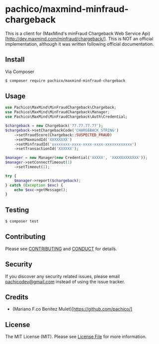 # pachico/maxmind-minfraud-chargeback

This is a client for (MaxMind's minFraud Chargeback Web Service Api)[http://dev.maxmind.com/minfraud/chargeback/].
This is NOT an official implementation, although it was written following official documentation.

## Install

Via Composer

```bash
$ composer require pachico/maxmind-minfraud-chargeback
```

## Usage

```php
use Pachico\MaxMind\MinFraudChargeback\Chargeback;
use Pachico\MaxMind\MinFraudChargeback\Manager;
use Pachico\MaxMind\MinFraudChargeback\Auth\Credential;

$chargeback = new Chargeback('77.77.77.77');
$chargeback->setChargebackCode('CHARGEBACK_STRING')
    ->setFraudScore(Chargeback::SUSPECTED_FRAUD)
    ->setMaxmindId('XXXXXXXX')
    ->setMinfraudId('xxxxxxxx-xxxx-xxxx-xxxx-xxxxxxxxxxxx')
    ->setTransactionId('XXXXXX');

$manager = new Manager(new Credential('XXXXX', 'XXXXXXXXXXXX'));
$manager->setConnectTimeout(1)
    ->setTimeout(1);

try {
    $manager->report($chargeback);
} catch (Exception $exc) {
    echo $exc->getMessage();
}
```

## Testing

``` bash
$ composer test
```

## Contributing

Please see [CONTRIBUTING](CONTRIBUTING.md) and [CONDUCT](CONDUCT.md) for details.

## Security

If you discover any security related issues, please email pachicodev@gmail.com instead of using the issue tracker.

## Credits

- (Mariano F.co Benítez Mulet)[https://github.com/pachico/]

## License

The MIT License (MIT). Please see [License File](LICENSE.md) for more information.

[ico-version]: https://img.shields.io/packagist/v/pachico/maxmind-minfraud-chargeback.svg?style=flat-square
[ico-license]: https://img.shields.io/badge/license-MIT-brightgreen.svg?style=flat-square
[ico-travis]: https://img.shields.io/travis/pachico/maxmind-minfraud-chargeback/master.svg?style=flat-square
[ico-scrutinizer]: https://img.shields.io/scrutinizer/coverage/g/pachico/maxmind-minfraud-chargeback.svg?style=flat-square
[ico-code-quality]: https://img.shields.io/scrutinizer/g/pachico/maxmind-minfraud-chargeback.svg?style=flat-square
[ico-downloads]: https://img.shields.io/packagist/dt/pachico/maxmind-minfraud-chargeback.svg?style=flat-square

[link-packagist]: https://packagist.org/packages/pachico/maxmind-minfraud-chargeback
[link-travis]: https://travis-ci.org/pachico/maxmind-minfraud-chargeback
[link-scrutinizer]: https://scrutinizer-ci.com/g/pachico/maxmind-minfraud-chargeback/code-structure
[link-code-quality]: https://scrutinizer-ci.com/g/pachico/maxmind-minfraud-chargeback
[link-downloads]: https://packagist.org/packages/pachico/maxmind-minfraud-chargeback
[link-author]: https://github.com/pachico
